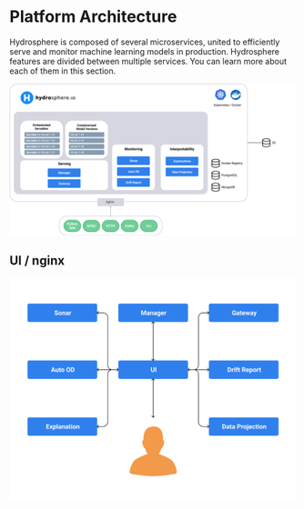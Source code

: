# Platform Architecture

Hydrosphere is composed of several microservices, united to efficiently serve and monitor machine learning models in production. Hydrosphere features are divided between multiple services. You can learn more about each of them in this section.

![](../../.gitbook/assets/architecture.png)

## UI / nginx 

![](../../.gitbook/assets/ui-service-diagram.png)

